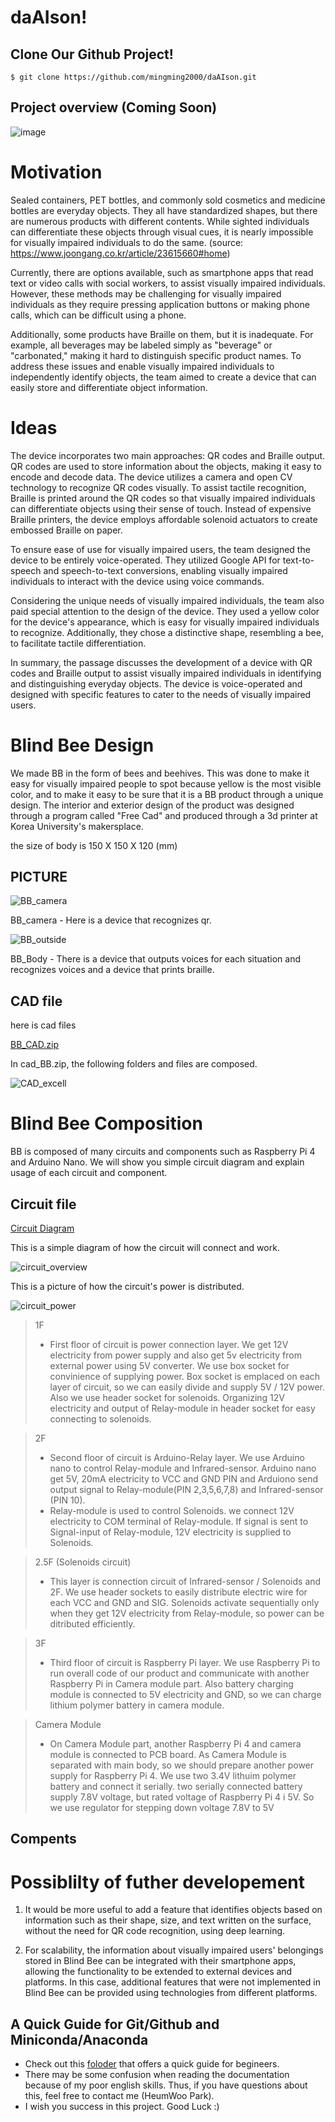 # daAIson!

## Clone Our Github Project!
```
$ git clone https://github.com/mingming2000/daAIson.git
```

## Project overview (Coming Soon)

![image](https://github.com/mingming2000/daAIson/assets/102716945/69e5ae9b-3488-426a-9ecf-a3037c19946c)

Motivation
=============
Sealed containers, PET bottles, and commonly sold cosmetics and medicine bottles are everyday objects. They all have standardized shapes, but there are numerous products with different contents. While sighted individuals can differentiate these objects through visual cues, it is nearly impossible for visually impaired individuals to do the same. (source: https://www.joongang.co.kr/article/23615660#home)

Currently, there are options available, such as smartphone apps that read text or video calls with social workers, to assist visually impaired individuals. However, these methods may be challenging for visually impaired individuals as they require pressing application buttons or making phone calls, which can be difficult using a phone.

Additionally, some products have Braille on them, but it is inadequate. For example, all beverages may be labeled simply as "beverage" or "carbonated," making it hard to distinguish specific product names. To address these issues and enable visually impaired individuals to independently identify objects, the team aimed to create a device that can easily store and differentiate object information.

Ideas
====================
The device incorporates two main approaches: QR codes and Braille output. QR codes are used to store information about the objects, making it easy to encode and decode data. The device utilizes a camera and open CV technology to recognize QR codes visually. To assist tactile recognition, Braille is printed around the QR codes so that visually impaired individuals can differentiate objects using their sense of touch. Instead of expensive Braille printers, the device employs affordable solenoid actuators to create embossed Braille on paper.

To ensure ease of use for visually impaired users, the team designed the device to be entirely voice-operated. They utilized Google API for text-to-speech and speech-to-text conversions, enabling visually impaired individuals to interact with the device using voice commands.

Considering the unique needs of visually impaired individuals, the team also paid special attention to the design of the device. They used a yellow color for the device's appearance, which is easy for visually impaired individuals to recognize. Additionally, they chose a distinctive shape, resembling a bee, to facilitate tactile differentiation.

In summary, the passage discusses the development of a device with QR codes and Braille output to assist visually impaired individuals in identifying and distinguishing everyday objects. The device is voice-operated and designed with specific features to cater to the needs of visually impaired users.

Blind Bee Design
=============

We made BB in the form of bees and beehives. 
This was done to make it easy for visually impaired people to spot because yellow is the most visible color, and to make it easy to be sure that it is a BB product through a unique design. 
The interior and exterior design of the product was designed through a program called "Free Cad" and produced through a 3d printer at Korea University's makersplace.

the size of body is 150 X 150 X 120 (mm)

PICTURE
---------
![BB_camera](https://github.com/mingming2000/daAIson/assets/138636306/dbb97edd-246c-46b9-b045-129efbaf26ad "BB_camera")

BB_camera - Here is a device that recognizes qr.



![BB_outside](https://github.com/mingming2000/daAIson/assets/138636306/89b549f9-83c0-44e7-986e-9c3ad1be6121 "BB_outside")

BB_Body - There is a device that outputs voices for each situation and recognizes voices and a device that prints braille.

CAD file
----------
here is cad files 

[BB_CAD.zip](https://github.com/mingming2000/daAIson/files/12224967/BB_CAD.zip)


In cad_BB.zip, the following folders and files are composed.

![CAD_excell](https://github.com/mingming2000/daAIson/assets/138636306/9e69a6b9-5208-4751-a4a7-e9bf905a0547)

Blind Bee Composition
=============
BB is composed of many circuits and components such as Raspberry Pi 4 and Arduino Nano.
We will show you simple circuit diagram and explain usage of each circuit and component. 

Circuit file
--------------
[Circuit Diagram](https://github.com/mingming2000/daAIson/files/12224828/Circuit.Diagram.xlsx)

This is a simple diagram of how the circuit will connect and work.

![circuit_overview](https://github.com/mingming2000/daAIson/assets/138636306/90e2c154-08db-4d0e-b6ac-1404fd2c0482)

This is a picture of how the circuit's power is distributed.


![circuit_power](https://github.com/mingming2000/daAIson/assets/138636306/4cfde137-8fe3-4d2d-aba0-afd847fcdf9c)


> 1F
> - First floor of circuit is power connection layer. We get 12V electricity from power supply and also get 5v electricity from external power using 5V converter. We use box socket for convinience of supplying power. Box socket is emplaced on each layer of circuit, so we can easily divide and supply 5V / 12V power. Also we use header socket for solenoids. Organizing 12V electricity and output of Relay-module in header socket for easy connecting to solenoids.

> 2F
> - Second floor of circuit is Arduino-Relay layer. We use Arduino nano to control Relay-module and Infrared-sensor. Arduino nano get 5V, 20mA electricity to VCC and GND PIN and Arduiono send output signal to Relay-module(PIN 2,3,5,6,7,8) and Infrared-sensor (PIN 10).
> - Relay-module is used to control Solenoids. we connect 12V electricity to COM terminal of Relay-module. If signal is sent to Signal-input of Relay-module, 12V electricity is supplied to Solenoids. 

> 2.5F (Solenoids circuit)
> - This layer is connection circuit of Infrared-sensor / Solenoids and 2F. We use header sockets to easily distribute electric wire for each VCC and GND and SIG. Solenoids activate sequentially only when they get 12V electricity from Relay-module, so power can be ditributed efficiently.  

> 3F
> - Third floor of circuit is Raspberry Pi layer. We use Raspberry Pi to run overall code of our product and communicate with another Raspberry Pi in Camera module part. Also battery charging module is connected to 5V electricity and GND, so we can charge lithium polymer battery in camera module.

> Camera Module
> - On Camera Module part, another Raspberry Pi 4 and camera module is connected to PCB board. As Camera Module is separated with main body, so we should prepare another power supply for Raspberry Pi 4. We use two 3.4V lithuim polymer battery and connect it serially. two serially connected battery supply 7.8V voltage, but rated voltage of Raspberry Pi 4 i 5V. So we use regulator for stepping down voltage 7.8V to 5V

Compents
------------


Possiblilty of futher developement
=============
1. It would be more useful to add a feature that identifies objects based on information such as their shape, size, and text written on the surface, without the need for QR code recognition, using deep learning.

2. For scalability, the information about visually impaired users' belongings stored in Blind Bee can be integrated with their smartphone apps, allowing the functionality to be extended to external devices and platforms. In this case, additional features that were not implemented in Blind Bee can be provided using technologies from different platforms.

## A Quick Guide for Git/Github and Miniconda/Anaconda
- Check out this [foloder](./docs/) that offers a quick guide for begineers.
- There may be some confusion when reading the documentation because of my poor english skills. Thus, if you have questions about this, feel free to contact me (HeumWoo Park).
- I wish you success in this project. Good Luck :) 
